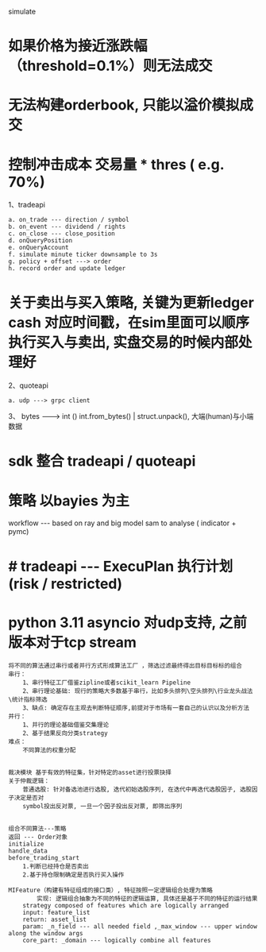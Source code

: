 simulate 
# 如果价格为接近涨跌幅（threshold=0.1%）则无法成交
# 无法构建orderbook, 只能以溢价模拟成交
# 控制冲击成本 交易量 * thres ( e.g. 70%)

1、tradeapi

    a. on_trade --- direction / symbol 
    b. on_event --- dividend / rights
    c. on_close --- close_position
    d. onQueryPosition
    e. onQueryAccount 
    f. simulate minute ticker downsample to 3s 
    g. policy + offset ---> order 
    h. record order and update ledger

# 关于卖出与买入策略, 关键为更新ledger cash 对应时间戳，在sim里面可以顺序执行买入与卖出, 实盘交易的时候内部处理好

2、quoteapi

    a. udp ---> grpc client

3、 bytes ---> int () int.from_bytes() | struct.unpack(), 大端(human)与小端数据


# sdk 整合 tradeapi / quoteapi

# 策略 以bayies 为主

workflow --- based on ray and big model sam to analyse ( indicator + pymc)

# # tradeapi --- ExecuPlan 执行计划 (risk / restricted)

# python 3.11 asyncio 对udp支持, 之前版本对于tcp stream 


    将不同的算法通过串行或者并行方式形成算法工厂 ，筛选过滤最终得出目标目标标的组合
    串行：
        1、串行特征工厂借鉴zipline或者scikit_learn Pipeline
        2、串行理论基础: 现行的策略大多数基于串行，比如多头排列\空头排列\行业龙头战法\统计指标筛选
        3、缺点: 确定存在主观去判断特征顺序,前提对于市场有一套自己的认识以及分析方法
    并行：
        1、并行的理论基础借鉴交集理论
        2、基于结果反向分类strategy
    难点：
        不同算法的权重分配


    裁决模块 基于有效的特征集，针对特定的asset进行投票抉择
    关于仲裁逻辑：
        普通选股: 针对备选池进行选股, 迭代初始选股序列, 在迭代中再迭代选股因子, 选股因子决定是否对
        symbol投出反对票, 一旦一个因子投出反对票, 即筛出序列


    组合不同算法---策略
    返回 --- Order对象
    initialize
    handle_data
    before_trading_start
        1.判断已经持仓是否卖出
        2.基于持仓限制确定是否执行买入操作

    MIFeature（构建有特征组成的接口类）, 特征按照一定逻辑组合处理为策略
            实现: 逻辑组合抽象为不同的特征的逻辑运算, 具体还是基于不同的特征的运行结果
        strategy composed of features which are logically arranged
        input: feature_list
        return: asset_list
        param: _n_field --- all needed field ,_max_window --- upper window along the window args
        core_part: _domain --- logically combine all features
